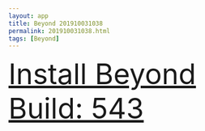 ```yaml
---
layout: app
title: Beyond 201910031038
permalink: 201910031038.html
tags: [Beyond]
---
```

<div class="pure-g">
    <div class="pure-u-1-1" style="font-size: 4em">
        <a class="pure-button-primary" href="itms-services://?action=download-manifest&url=https%3A%2F%2Flitsungyisigono.github.io%2FTestScript%2Fmanifests%2F201910031038.plist"><i class="fa fa-download" aria-hidden="true"></i>Install Beyond Build: 543</a>
    </div>
</div>